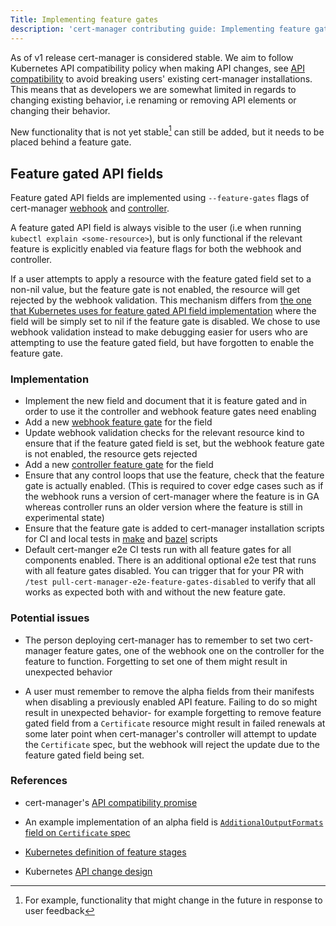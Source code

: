 ```yaml
---
Title: Implementing feature gates
description: 'cert-manager contributing guide: Implementing feature gates'
---
```


As of v1 release cert-manager is considered stable. We aim to follow Kubernetes API compatibility policy when making API changes, see [API compatibility](../installation/api-compatibility.md) to avoid breaking users' existing cert-manager installations.
This means that as developers we are somewhat limited in regards to changing existing behavior, i.e renaming or removing API elements or changing their behavior.

New functionality that is not yet stable[^1] can still be added, but it needs to be placed behind a feature gate.

## Feature gated API fields

Feature gated API fields are implemented using `--feature-gates` flags of cert-manager [webhook](../cli/webhook.md) and [controller](../cli/controller.md).

A feature gated API field is always visible to the user (i.e when running `kubectl explain <some-resource>`), but is only functional if the relevant feature is explicitly enabled via feature flags for both the webhook and controller.

If a user attempts to apply a resource with the feature gated field set to a non-nil value, but the feature gate is not enabled, the resource will get rejected by the webhook validation.
This mechanism differs from [the one that Kubernetes uses for feature gated API field implementation](https://github.com/kubernetes/community/blob/master/contributors/devel/sig-architecture/api_changes.md#new-field-in-existing-api-version) where the field will be simply set to nil if the feature gate is disabled. We chose to use webhook validation instead to make debugging easier for users who are attempting to use the feature gated field, but have forgotten to enable the feature gate.


### Implementation

- Implement the new field and document that it is feature gated and in order to use it the controller and webhook feature gates need enabling
- Add a new [webhook feature gate](https://github.com/cert-manager/cert-manager/blob/3a055cc2f56c1c2874807af4a8f84d0a1c46ccb4/internal/webhook/feature/features.go#L25-L39) for the field
- Update webhook validation checks for the relevant resource kind to ensure that if the feature gated field is set, but the webhook feature gate is not enabled, the resource gets rejected
- Add a new [controller feature gate](https://github.com/cert-manager/cert-manager/blob/2417132b3cd017b5f0974006e03c2b8a540efe3f/internal/controller/feature/features.go#L26-L54) for the field
- Ensure that any control loops that use the feature, check that the feature gate is actually enabled. (This is required to cover edge cases such as if the webhook runs a version of cert-manager where the feature is in GA whereas controller runs an older version where the feature is still in experimental state)
- Ensure that the feature gate is added to cert-manager installation scripts for CI and local tests in [make](https://github.com/cert-manager/cert-manager/blob/134398e939bb2b1401697eaf589405ad469cd609/make/e2e-setup.mk#L165) and [bazel](https://github.com/cert-manager/cert-manager/blob/fd747b42b9ab4b6409b61b7946e8dc14d532e950/devel/addon/certmanager/install.sh#L26) scripts
- Default cert-manger e2e CI tests run with all feature gates for all components enabled. There is an additional optional e2e test that runs with all feature gates disabled. You can trigger that for your PR with `/test pull-cert-manager-e2e-feature-gates-disabled` to verify that all works as expected both with and without the new feature gate.

### Potential issues

- The person deploying cert-manager has to remember to set two cert-manager feature gates, one of the webhook one on the controller for the feature to function. Forgetting to set one of them might result in unexpected behavior

- A user must remember to remove the alpha fields from their manifests when disabling a previously enabled API feature. Failing to do so might result in unexpected behavior- for example forgetting to remove feature gated field from a `Certificate` resource might result in failed renewals at some later point when cert-manager's controller will attempt to update the `Certificate` spec, but the webhook will reject the update due to the feature gated field being set.

### References

- cert-manager's [API compatibility promise](../installation/api-compatibility.md)

- An example implementation of an alpha field is [`AdditionalOutputFormats` field on `Certificate` spec](https://github.com/cert-manager/cert-manager/blob/dbad3d98f3d7d85cadb4bd2c2493faf8b666b313/internal/apis/certmanager/types_certificate.go#L169-L174)

- [Kubernetes definition of feature stages](https://kubernetes.io/docs/reference/command-line-tools-reference/feature-gates/#feature-stages)

- Kubernetes [API change design](https://github.com/kubernetes/community/blob/master/contributors/devel/sig-architecture/api_changes.md)

[^1]: For example, functionality that might change in the future in response to user feedback

